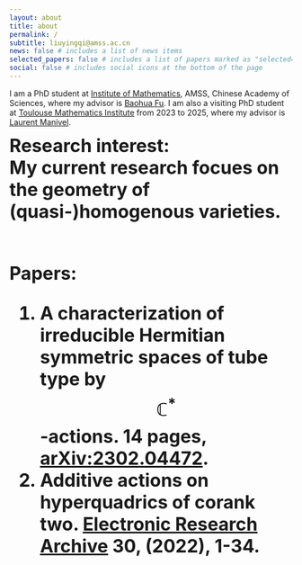 ```yaml
---
layout: about
title: about
permalink: /
subtitle: liuyingqi@amss.ac.cn
news: false # includes a list of news items
selected_papers: false # includes a list of papers marked as "selected={true}"
social: false # includes social icons at the bottom of the page
---
```

I am a PhD student at [Institute of Mathematics](http://www.math.ac.cn/), AMSS, Chinese Academy of Sciences, where my advisor is [Baohua Fu](http://www.math.ac.cn/people/fbh/). I am also a visiting PhD student at [Toulouse Mathematics Institute](https://www.math.univ-toulouse.fr/fr/) from 2023 to 2025, where my advisor is [Laurent Manivel](https://manivel.perso.math.cnrs.fr/).<br>

<b><font size="6">Research interest:<font/><b/> 
<br>
My current research focues on the geometry of (quasi-)homogenous varieties. <br><br>

<b><font size="6"> Papers: <font/><b/> <br>
1. A characterization of irreducible Hermitian symmetric spaces of tube type by $$\mathbb{C}^{*}$$-actions.
   14 pages, [arXiv:2302.04472](https://arxiv.org/abs/2302.04472).
2. Additive actions on hyperquadrics of corank two.
   [Electronic Research Archive](https://www.aimspress.com/article/doi/10.3934/era.2022001?viewType=HTML) <b>30<b/>, (2022), 1-34.
   
   


